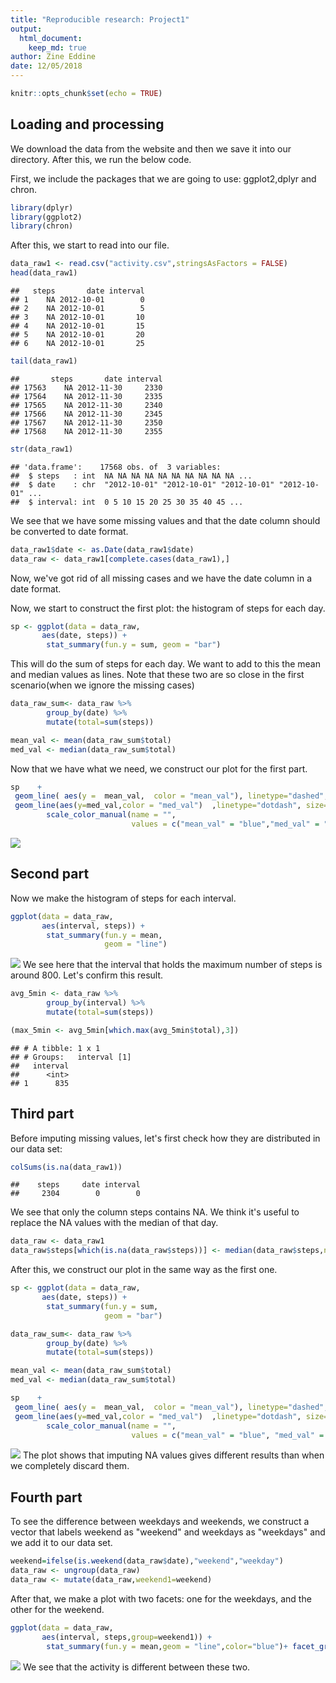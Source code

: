 ```yaml
---
title: "Reproducible research: Project1"
output: 
  html_document:
    keep_md: true
author: Zine Eddine
date: 12/05/2018
---
```



```r
knitr::opts_chunk$set(echo = TRUE)
```

## Loading and processing 

We download the data from the website and then we save it into our directory. After this, we run the below code.

First, we include the packages that we are going to use: ggplot2,dplyr and chron.


```r
library(dplyr)
library(ggplot2)
library(chron)
```

After this, we start to read into our file.


```r
data_raw1 <- read.csv("activity.csv",stringsAsFactors = FALSE)
head(data_raw1)
```

```
##   steps       date interval
## 1    NA 2012-10-01        0
## 2    NA 2012-10-01        5
## 3    NA 2012-10-01       10
## 4    NA 2012-10-01       15
## 5    NA 2012-10-01       20
## 6    NA 2012-10-01       25
```

```r
tail(data_raw1)
```

```
##       steps       date interval
## 17563    NA 2012-11-30     2330
## 17564    NA 2012-11-30     2335
## 17565    NA 2012-11-30     2340
## 17566    NA 2012-11-30     2345
## 17567    NA 2012-11-30     2350
## 17568    NA 2012-11-30     2355
```

```r
str(data_raw1)
```

```
## 'data.frame':	17568 obs. of  3 variables:
##  $ steps   : int  NA NA NA NA NA NA NA NA NA NA ...
##  $ date    : chr  "2012-10-01" "2012-10-01" "2012-10-01" "2012-10-01" ...
##  $ interval: int  0 5 10 15 20 25 30 35 40 45 ...
```
We see that we have some missing values and that the date column should be converted to date format. 


```r
data_raw1$date <- as.Date(data_raw1$date)
data_raw <- data_raw1[complete.cases(data_raw1),]
```
Now, we've got rid of all missing cases and we have the date column in a date format. 

Now, we start to construct the first plot: the histogram of steps for each day. 

```r
sp <- ggplot(data = data_raw,
       aes(date, steps)) +
        stat_summary(fun.y = sum, geom = "bar")
```
This will do the sum of steps for each day. We want to add to this the mean and median values as lines. Note that these two are so close in the first scenario(when we ignore the missing cases)

```r
data_raw_sum<- data_raw %>%
        group_by(date) %>%
        mutate(total=sum(steps))  

mean_val <- mean(data_raw_sum$total)
med_val <- median(data_raw_sum$total)
```
Now that we have what we need, we construct our plot for the first part.

```r
sp    +
 geom_line( aes(y =  mean_val,  color = "mean_val"), linetype="dashed", size=2) +
 geom_line(aes(y=med_val,color = "med_val")  ,linetype="dotdash", size=2) +
        scale_color_manual(name = "", 
                           values = c("mean_val" = "blue","med_val" = "red"))
```

![](analysis_files/figure-html/plot-1.png)<!-- -->

## Second part

Now we make the histogram of steps for each interval.


```r
ggplot(data = data_raw,
       aes(interval, steps)) +
        stat_summary(fun.y = mean,
                     geom = "line")
```

![](analysis_files/figure-html/unnamed-chunk-3-1.png)<!-- -->
We see here that the interval that holds the maximum number of steps is around 800. Let's confirm this result.

```r
avg_5min <- data_raw %>%
        group_by(interval) %>%
        mutate(total=sum(steps))

(max_5min <- avg_5min[which.max(avg_5min$total),3])
```

```
## # A tibble: 1 x 1
## # Groups:   interval [1]
##   interval
##      <int>
## 1      835
```
## Third part

Before imputing missing values, let's first check how they are distributed in our data set:


```r
colSums(is.na(data_raw1))
```

```
##    steps     date interval 
##     2304        0        0
```
We see that only the column steps contains NA. We think it's useful to replace the NA values with the median of that day.

```r
data_raw <- data_raw1
data_raw$steps[which(is.na(data_raw$steps))] <- median(data_raw$steps,na.rm = TRUE)
```


After this,  we construct our plot in the same way as the first one.


```r
sp <- ggplot(data = data_raw,
       aes(date, steps)) +
        stat_summary(fun.y = sum,
                     geom = "bar")

data_raw_sum<- data_raw %>%
        group_by(date) %>%
        mutate(total=sum(steps))  

mean_val <- mean(data_raw_sum$total)
med_val <- median(data_raw_sum$total)

sp    +
 geom_line( aes(y =  mean_val,  color = "mean_val"), linetype="dashed", size=2)+
 geom_line(aes(y=med_val,color = "med_val")  ,linetype="dotdash", size=2)+
        scale_color_manual(name = "", 
                           values = c("mean_val" = "blue", "med_val" = "red"))
```

![](analysis_files/figure-html/unnamed-chunk-7-1.png)<!-- -->
The plot shows that imputing NA values gives different results  than when we completely discard them. 

## Fourth part

To see the difference between weekdays and weekends, we construct a vector that labels weekend as "weekend" and weekdays as "weekdays" and we add it to our data set.


```r
weekend=ifelse(is.weekend(data_raw$date),"weekend","weekday")
data_raw <- ungroup(data_raw)
data_raw <- mutate(data_raw,weekend1=weekend)
```
After that, we make a plot with two facets: one for the weekdays, and the other for the weekend.


```r
ggplot(data = data_raw,
       aes(interval, steps,group=weekend1)) +
        stat_summary(fun.y = mean,geom = "line",color="blue")+ facet_grid( data_raw$weekend1~.)
```

![](analysis_files/figure-html/unnamed-chunk-9-1.png)<!-- -->
We see that the activity is different between these two.
